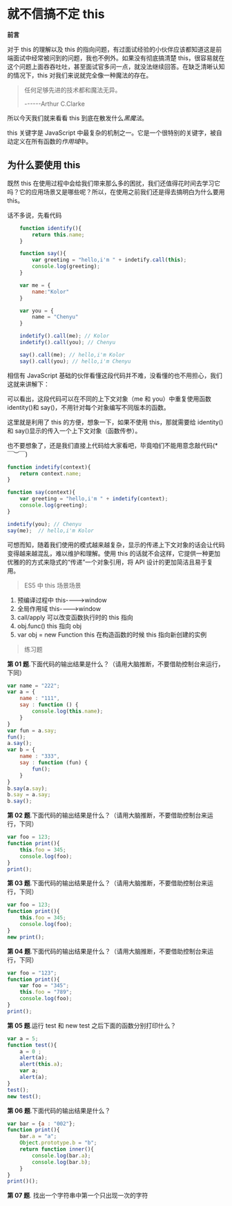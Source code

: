 # 就不信搞不定 this

**前言**

对于 this 的理解以及 this 的指向问题，有过面试经验的小伙伴应该都知道这是前端面试中经常被问到的问题，我也不例外。如果没有彻底搞清楚 this，很容易就在这个问题上面吞吞吐吐，甚至面试官多问一点，就没法继续回答。在缺乏清晰认知的情况下，this 对我们来说就完全像一种魔法的存在。

> 任何足够先进的技术都和魔法无异。
>
> ------Arthur C.Clarke

所以今天我们就来看看 this 到底在散发什么*黑魔法*。

this 关键字是 JavaScript 中最复杂的机制之一。它是一个很特别的关键字，被自动定义在所有函数的*作用域*中。

## 为什么要使用 this

既然 this 在使用过程中会给我们带来那么多的困扰，我们还值得花时间去学习它吗？它的应用场景又是哪些呢？所以，在使用之前我们还是得去搞明白为什么要用 this。

话不多说，先看代码

```JavaScript
    function identify(){
        return this.name;
    }

    function say(){
        var greeting = "hello,i'm " + indetify.call(this);
        console.log(greeting);
    }

    var me = {
        name:"Kolor"
    }

    var you = {
        name = "Chenyu"
    }

    indetify().call(me); // Kolor
    indetify().call(you); // Chenyu

    say().call(me); // hello,i'm Kolor
    say().call(you); // hello,i'm Chenyu
```

相信有 JavaScript 基础的伙伴看懂这段代码并不难，没看懂的也不用担心，我们这就来讲解下：

可以看出，这段代码可以在不同的上下文对象（me 和 you）中重复使用函数 identity()和 say()，不用针对每个对象编写不同版本的函数。

这里就是利用了 this 的方便，想象一下，如果不使用 this，那就需要给 identity()和 say()显示的传入一个上下文对象（函数传参）。

也不要想象了，还是我们直接上代码给大家看吧，毕竟咱们不能用意念敲代码(\*￣︶￣)

```JavaScript
function indetify(context){
    return context.name;
}

function say(context){
    var greeting = "hello,i'm " + indetify(context);
    console.log(greeting);
}

indetify(you); // Chenyu
say(me);  // hello,i'm Kolor
```

可想而知，随着我们使用的模式越来越复杂，显示的传递上下文对象的话会让代码变得越来越混乱，难以维护和理解。使用 this 的话就不会这样，它提供一种更加优雅的的方式来隐式的“传递”一个对象引用，将 API 设计的更加简洁且易于复用。

> ES5 中 this 场景场景

1. 预编译过程中 this---->window
2. 全局作用域 this---->window
3. call/apply 可以改变函数执行时的 this 指向
4. obj.func() this 指向 obj
5. var obj = new Function this 在构造函数的时候 this 指向新创建的实例

> 练习题

**第 01 题**.下面代码的输出结果是什么？（请用大脑推断，不要借助控制台来运行，下同）

```JavaScript
var name = "222";
var a = {
    name : "111",
    say : function () {
        console.log(this.name);
    }
}
var fun = a.say;
fun();
a.say();
var b = {
    name : "333",
    say : function (fun) {
        fun();
    }
}
b.say(a.say);
b.say = a.say;
b.say();
```

**第 02 题**.下面代码的输出结果是什么？（请用大脑推断，不要借助控制台来运行，下同）

```JavaScript
var foo = 123;
function print(){
    this.foo = 345;
    console.log(foo);
}
print();
```

**第 03 题**.下面代码的输出结果是什么？（请用大脑推断，不要借助控制台来运行，下同）

```JavaScript
var foo = 123;
function print(){
    this.foo = 345;
    console.log(foo);
}
new print();
```

**第 04 题**.下面代码的输出结果是什么？（请用大脑推断，不要借助控制台来运行，下同）

```JavaScript
var foo = "123";
function print(){
    var foo = "345";
    this.foo = "789";
    console.log(foo);
}
print();
```

**第 05 题**.运行 test 和 new test 之后下面的函数分别打印什么？

```JavaScript
var a = 5;
function test(){
    a = 0 ;
    alert(a);
    alert(this.a);
    var a;
    alert(a);
}
test();
new test();
```

**第 06 题**.下面代码的输出结果是什么？

```JavaScript
var bar = {a : "002"};
function print(){
    bar.a = "a";
    Object.prototype.b = "b";
    return function inner(){
        console.log(bar.a);
        console.log(bar.b);
    }
}
print()();

```

**第 07 题**. 找出一个字符串中第一个只出现一次的字符

```JavaScript

```
